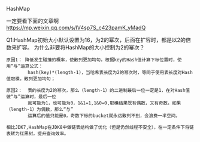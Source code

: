 HashMap

   一定要看下面的文章啊
   https://mp.weixin.qq.com/s/lV4sp7S_c423pamK_yMadQ

  Q1:HashMap初始大小默认设置为16，为2的幂次，后面在扩容时，都是以2的倍数来扩容。
    为什么非要将HashMap的大小控制为2的幂次？


    原因1： 降低发生碰撞的概率，使散列更加均匀。根据key的Hash值计算下标位置时，使用“与”运算公式：
            hash(key)*(length-1)，当哈希表长度为2的幂次时，等同于使用表长度对Hash值取模，散列更加均匀；

    原因2：  表的长度为2的幂次，那么（length-1）的二进制最后一位一定是1，在对Hash值做“与”运算时，最后一位
            就可能为1，也可能为0，1&1=1,1&0=0,取模结果既有偶数，又有奇数。如果（length-1）为偶数，那么“与”
            运算后的值只能是0，奇数下标的bucket就永远散列不到，会浪费一半空间。

    相比JDK7,HashMap在JDK8中做链表结构做了优化（但是仍然线程不安全），在一定条件下将链表转为红黑树，提升查询效率。